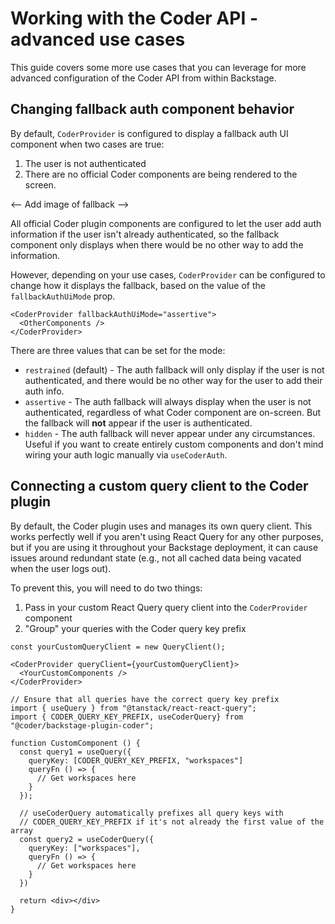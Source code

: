 # Working with the Coder API - advanced use cases

This guide covers some more use cases that you can leverage for more advanced configuration of the Coder API from within Backstage.

## Changing fallback auth component behavior

By default, `CoderProvider` is configured to display a fallback auth UI component when two cases are true:

1. The user is not authenticated
2. There are no official Coder components are being rendered to the screen.

<-- Add image of fallback -->

All official Coder plugin components are configured to let the user add auth information if the user isn't already authenticated, so the fallback component only displays when there would be no other way to add the information.

However, depending on your use cases, `CoderProvider` can be configured to change how it displays the fallback, based on the value of the `fallbackAuthUiMode` prop.

```tsx
<CoderProvider fallbackAuthUiMode="assertive">
  <OtherComponents />
</CoderProvider>
```

There are three values that can be set for the mode:

- `restrained` (default) - The auth fallback will only display if the user is not authenticated, and there would be no other way for the user to add their auth info.
- `assertive` - The auth fallback will always display when the user is not authenticated, regardless of what Coder component are on-screen. But the fallback will **not** appear if the user is authenticated.
- `hidden` - The auth fallback will never appear under any circumstances. Useful if you want to create entirely custom components and don't mind wiring your auth logic manually via `useCoderAuth`.

## Connecting a custom query client to the Coder plugin

By default, the Coder plugin uses and manages its own query client. This works perfectly well if you aren't using React Query for any other purposes, but if you are using it throughout your Backstage deployment, it can cause issues around redundant state (e.g., not all cached data being vacated when the user logs out).

To prevent this, you will need to do two things:

1. Pass in your custom React Query query client into the `CoderProvider` component
2. "Group" your queries with the Coder query key prefix

```tsx
const yourCustomQueryClient = new QueryClient();

<CoderProvider queryClient={yourCustomQueryClient}>
  <YourCustomComponents />
</CoderProvider>

// Ensure that all queries have the correct query key prefix
import { useQuery } from "@tanstack/react-react-query";
import { CODER_QUERY_KEY_PREFIX, useCoderQuery} from "@coder/backstage-plugin-coder";

function CustomComponent () {
  const query1 = useQuery({
    queryKey: [CODER_QUERY_KEY_PREFIX, "workspaces"]
    queryFn () => {
      // Get workspaces here
    }
  });

  // useCoderQuery automatically prefixes all query keys with
  // CODER_QUERY_KEY_PREFIX if it's not already the first value of the array
  const query2 = useCoderQuery({
    queryKey: ["workspaces"],
    queryFn () => {
      // Get workspaces here
    }
  })

  return <div></div>
}
```
